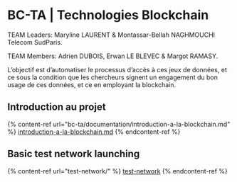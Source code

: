 # BC-TA | Technologies Blockchain

TEAM Leaders: Maryline LAURENT & Montassar-Bellah NAGHMOUCHI Telecom SudParis.&#x20;

TEAM Members: Adrien DUBOIS, Erwan LE BLEVEC & Margot RAMASY.

L’objectif est d’automatiser le processus d’accès à ces jeux de données, et ce sous la condition que les chercheurs signent un engagement du bon usage de ces données, et ce en employant la blockchain.

## Introduction au projet

{% content-ref url="bc-ta/documentation/introduction-a-la-blockchain.md" %}
[introduction-a-la-blockchain.md](bc-ta/documentation/introduction-a-la-blockchain.md)
{% endcontent-ref %}

## Basic test network launching

{% content-ref url="test-network/" %}
[test-network](test-network/)
{% endcontent-ref %}
